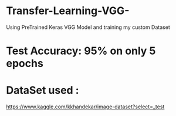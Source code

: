 # Transfer-Learning-VGG-
Using PreTrained Keras VGG Model and training my custom Dataset
#

# Test Accuracy: 95% on only 5 epochs
# 

# DataSet used : 
https://www.kaggle.com/kkhandekar/image-dataset?select=_test
